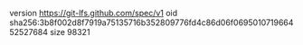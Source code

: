 version https://git-lfs.github.com/spec/v1
oid sha256:3b8f002d8f7919a75135716b352809776fd4c86d06f069501071966452527684
size 98321
